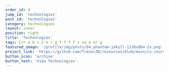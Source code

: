 ```yaml
---
order_id: 4
jump_id: 'technologies'
post_id: 'technologies'
category: technologies
layout: inner
position: right
title: 'Technologies'
tags: C++ a b c d e r g f f f f s sa e er g
featured_image: '/profile/img/posts/04_phantom-jekyll-1130x864-2x.png'
project_link: 'https://github.com/TrevorZB/resources/blob/main/cs_courses.pdf'
button_icon: 'archive'
button_text: 'View Technologies'
---
```

